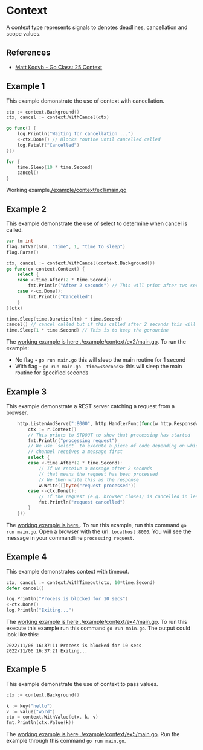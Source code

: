 # Context

A context type represents signals to denotes deadlines, cancellation and scope values.

## References

* [Matt Kodvb - Go Class: 25 Context](https://www.youtube.com/watch?v=0x_oUlxzw5A&list=PLoILbKo9rG3skRCj37Kn5Zj803hhiuRK6&index=25)

## Example 1 

This example demonstrate the use of context with cancellation.

```go
ctx := context.Background()
ctx, cancel := context.WithCancel(ctx)

go func() {
	log.Println("Waiting for cancellation ...")
	<-ctx.Done() // Blocks routine until cancelled called
	log.Fatalf("Cancelled")
}()

for {
	time.Sleep(10 * time.Second)
	cancel()
}
```

Working example[./example/context/ex1/main.go](../example/context/ex1/main.go)

## Example 2

This example demonstrate the use of select to determine when cancel is called.

```go
var tm int
flag.IntVar(&tm, "time", 1, "time to sleep")
flag.Parse()

ctx, cancel := context.WithCancel(context.Background())
go func(cx context.Context) {
	select {
	case <-time.After(2 * time.Second): 
		fmt.Println("After 2 seconds") // This will print after two seconds
	case <-cx.Done():
		fmt.Println("Cancelled")
	}
}(ctx)

time.Sleep(time.Duration(tm) * time.Second)
cancel() // cancel called but if this called after 2 seconds this will not have any effect
time.Sleep(1 * time.Second) // This is to keep the goroutine
```

The [working example is here ./example/context/ex2/main.go](../example/context/ex2/main.go). To run the example:

* No flag - `go run main.go` this will sleep the main routine for 1 second
* With flag - `go run main.go -time=<seconds>` this will sleep the main routine for specified seconds

## Example 3

This example demonstrate a REST server catching a request from a browser. 

```go
	http.ListenAndServe(":8000", http.HandlerFunc(func(w http.ResponseWriter, r *http.Request) {
		ctx := r.Context()
		// This prints to STDOUT to show that processing has started
		fmt.Println("processing request")
		// We use `select` to execute a piece of code depending on which
		// channel receives a message first
		select {
		case <-time.After(2 * time.Second):
			// If we receive a message after 2 seconds
			// that means the request has been processed
			// We then write this as the response
			w.Write([]byte("request processed"))
		case <-ctx.Done():
			// If the request (e.g. browser closes) is cancelled in less than 2 secs
			fmt.Println("request cancelled")
		}
	}))
```

The [working example is here ](../example/context/ex3/main.go). To run this example, run this command `go run main.go`. Open a browser with the url: `localhost:8000`. You will see the message in your commandline `processing request`.

## Example 4

This example demonstrates context with timeout.

```go
ctx, cancel := context.WithTimeout(ctx, 10*time.Second)
defer cancel()

log.Println("Process is blocked for 10 secs")
<-ctx.Done()
log.Println("Exiting...")
```

The [working example is here ./example/context/ex4/main.go](../example/context/ex4/main.go). To run this execute this example run this command `go run main.go`. The output could look like this:

```
2022/11/06 16:37:11 Process is blocked for 10 secs
2022/11/06 16:37:21 Exiting...
```

## Example 5

This example demonstrate the use of context to pass values.

```go
ctx := context.Background()

k := key("hello")
v := value("word")
ctx = context.WithValue(ctx, k, v)
fmt.Println(ctx.Value(k))
```

The [working example is here ./example/context/ex5/main.go](../example/context/ex5/main.go). Run the example through this command `go run main.go`.